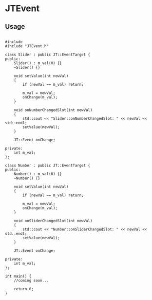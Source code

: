 JTEvent
=======

Usage
-------------

<pre><code>
#include <iostream>
#include "JTEvent.h"

class Slider : public JT::EventTarget {
public:
	Slider() : m_val(0) {}
	~Slider() {}

	void setValue(int newVal)
	{
		if (newVal == m_val) return;

		m_val = newVal;
		onChange(m_val);
	}

	void onNumberChangedSlot(int newVal)
	{
		std::cout << "Slider::onNumberChangedSlot: " << newVal << std::endl;
		setValue(newVal);
	}

	JT::Event<int> onChange;

private:
	int m_val;
};

class Number : public JT::EventTarget {
public:
	Number() : m_val(0) {}
	~Number() {}

	void setValue(int newVal)
	{
		if (newVal == m_val) return;

		m_val = newVal;
		onChange(m_val);
	}

	void onSliderChangedSlot(int newVal)
	{
		std::cout << "Number::onSliderChangedSlot: " << newVal << std::endl;
		setValue(newVal);
	}

	JT::Event<int> onChange;

private:
	int m_val;
};

int main() {
	//coming soon...

	return 0;
}

</code></pre>